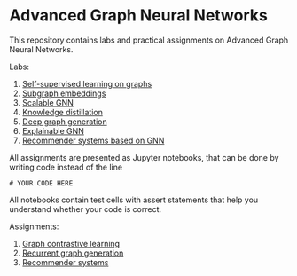 # Advanced Graph Neural Networks

This repository contains labs and practical assignments on Advanced Graph Neural Networks.

Labs:
1. [Self-supervised learning on graphs](lab01_ssl_on_graphs/lab.ipynb)
2. [Subgraph embeddings](lab02_subgraph_emb/lab.ipynb)
3. [Scalable GNN](lab03_scalable_gnn/lab.ipynb)
4. [Knowledge distillation](lab04_knowledge_distillation/lab.ipynb)
5. [Deep graph generation](lab05_deep_generaion/lab.ipynb)
6. [Explainable GNN](lab06_explainable_gnn/lab.ipynb)
7. [Recommender systems based on GNN](lab07_recsys/lab.ipynb)

All assignments are presented as Jupyter notebooks, that can be done by writing code instead of the line
```
# YOUR CODE HERE
```
All notebooks contain test cells with assert statements that help you understand whether your code is correct.

Assignments:
1. [Graph contrastive learning](assignment01_contrastive_learning/assignment.ipynb)
2. [Recurrent graph generation](assignment02_recurrent_generation/assignment.ipynb)
3. [Recommender systems](assignment03_recsys/assignment.ipynb)